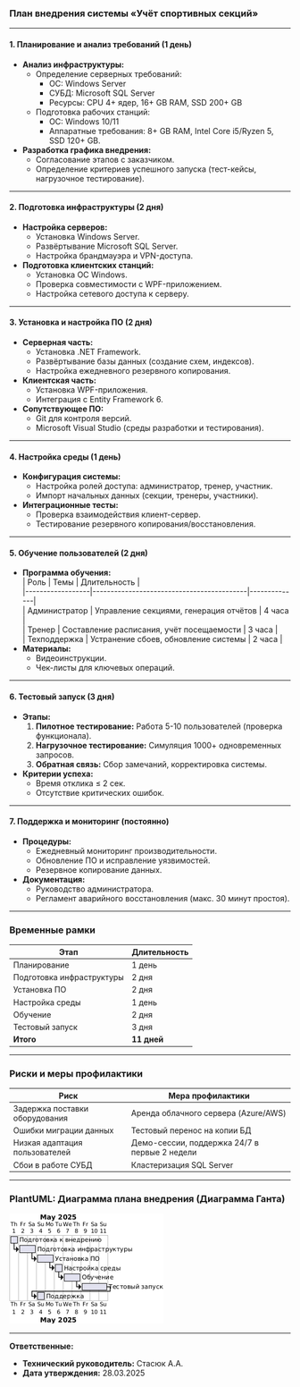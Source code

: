 ### План внедрения системы «Учёт спортивных секций»  

---

#### **1. Планирование и анализ требований (1 день)**  
- **Анализ инфраструктуры:**  
  - Определение серверных требований:  
    - ОС: Windows Server  
    - СУБД: Microsoft SQL Server  
    - Ресурсы: CPU 4+ ядер, 16+ GB RAM, SSD 200+ GB  
  - Подготовка рабочих станций:  
    - ОС: Windows 10/11  
    - Аппаратные требования: 8+ GB RAM, Intel Core i5/Ryzen 5, SSD 120+ GB.  
- **Разработка графика внедрения:**  
  - Согласование этапов с заказчиком.  
  - Определение критериев успешного запуска (тест-кейсы, нагрузочное тестирование).  

---

#### **2. Подготовка инфраструктуры (2 дня)**  
- **Настройка серверов:**  
  - Установка Windows Server.  
  - Развёртывание Microsoft SQL Server.  
  - Настройка брандмауэра и VPN-доступа.  
- **Подготовка клиентских станций:**  
  - Установка ОС Windows.  
  - Проверка совместимости с WPF-приложением.  
  - Настройка сетевого доступа к серверу.  

---

#### **3. Установка и настройка ПО (2 дня)**  
- **Серверная часть:**  
  - Установка .NET Framework.  
  - Развёртывание базы данных (создание схем, индексов).  
  - Настройка ежедневного резервного копирования.  
- **Клиентская часть:**  
  - Установка WPF-приложения.  
  - Интеграция с Entity Framework 6.  
- **Сопутствующее ПО:**  
  - Git для контроля версий.  
  - Microsoft Visual Studio (среды разработки и тестирования).  

---

#### **4. Настройка среды (1 день)**  
- **Конфигурация системы:**  
  - Настройка ролей доступа: администратор, тренер, участник.  
  - Импорт начальных данных (секции, тренеры, участники).  
- **Интеграционные тесты:**  
  - Проверка взаимодействия клиент-сервер.  
  - Тестирование резервного копирования/восстановления.  

---

#### **5. Обучение пользователей (2 дня)**  
- **Программа обучения:**  
  | Роль             | Темы                                      | Длительность |  
  |------------------|-------------------------------------------|--------------|  
  | Администратор    | Управление секциями, генерация отчётов    | 4 часа       |  
  | Тренер           | Составление расписания, учёт посещаемости | 3 часа       |  
  | Техподдержка     | Устранение сбоев, обновление системы      | 2 часа       |  
- **Материалы:**  
  - Видеоинструкции.  
  - Чек-листы для ключевых операций.  

---

#### **6. Тестовый запуск (3 дня)**  
- **Этапы:**  
  1. **Пилотное тестирование:** Работа 5-10 пользователей (проверка функционала).  
  2. **Нагрузочное тестирование:** Симуляция 1000+ одновременных запросов.  
  3. **Обратная связь:** Сбор замечаний, корректировка системы.  
- **Критерии успеха:**  
  - Время отклика ≤ 2 сек.  
  - Отсутствие критических ошибок.  

---

#### **7. Поддержка и мониторинг (постоянно)**  
- **Процедуры:**  
  - Ежедневный мониторинг производительности.  
  - Обновление ПО и исправление уязвимостей.  
  - Резервное копирование данных.  
- **Документация:**  
  - Руководство администратора.  
  - Регламент аварийного восстановления (макс. 30 минут простоя).  

---

### Временные рамки  
| Этап                          | Длительность |  
|-------------------------------|--------------|  
| Планирование                  | 1 день       |  
| Подготовка инфраструктуры     | 2 дня        |  
| Установка ПО                  | 2 дня        |  
| Настройка среды               | 1 день       |  
| Обучение                      | 2 дня        |  
| Тестовый запуск               | 3 дня        |  
| **Итого**                     | **11 дней**  |  

---

### Риски и меры профилактики  
| Риск                          | Мера профилактики                     |  
|-------------------------------|---------------------------------------|  
| Задержка поставки оборудования| Аренда облачного сервера (Azure/AWS)  |  
| Ошибки миграции данных        | Тестовый перенос на копии БД          |  
| Низкая адаптация пользователей| Демо-сессии, поддержка 24/7 в первые 2 недели |  
| Сбои в работе СУБД            | Кластеризация SQL Server              |  

---

### PlantUML: Диаграмма плана внедрения (Диаграмма Ганта)  

![Диаграмма плана внедрения](https://github.com/Aragon1898/NEW-SportSectionWPFapp-V2.0/blob/ce7fbad8b8929e478ebc9e77e0dfa6d6ca8d933e/%D0%94%D0%BE%D0%BA%D1%83%D0%BC%D0%B5%D0%BD%D1%82%D0%B0%D1%86%D0%B8%D1%8F/%D0%94%D0%B8%D0%B0%D0%B3%D1%80%D0%B0%D0%BC%D0%BC%D1%8B/%D0%9F%D0%BB%D0%B0%D0%BD%20%D0%B2%D0%BD%D0%B5%D0%B4%D1%80%D0%B5%D0%BD%D0%B8%D1%8F%20(%D0%B4%D0%B8%D0%B0%D0%B3%D1%80%D0%B0%D0%BC%D0%BC%D0%B0).png)

---

**Ответственные:**  
- **Технический руководитель:** Стасюк А.А.  
- **Дата утверждения:** 28.03.2025